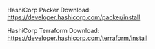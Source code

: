 HashiCorp Packer Download:
https://developer.hashicorp.com/packer/install

HashiCorp Terraform Download:
https://developer.hashicorp.com/terraform/install
